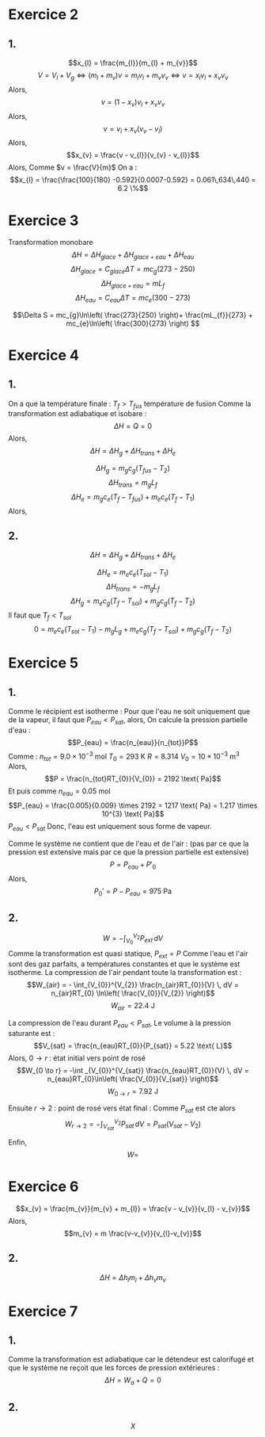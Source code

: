 # Exercice 2
## 1.
$$x_{l} = \frac{m_{l}}{m_{l} + m_{v}}$$
$$V = V_{l} + V_{g} \Leftrightarrow (m_{l} + m_{v})v = m_{l}v_{l} + m_{v}v_{v} \Leftrightarrow v = x_{l}v_{l} + x_{v}v_{v}$$
Alors, 
$$v = (1-x_{v})v_{l} + x_{v}v_{v}$$
Alors, 
$$v = v_{l} + x_{v}(v_{v}-v_{l})$$
Alors, 
$$x_{v} = \frac{v - v_{l}}{v_{v} - v_{l}}$$
Alors, 
Comme $v = \frac{V}{m}$ 
On a : 
$$x_{l} = \frac{\frac{100}{180} -0.592}{0.0007-0.592} = 0.061\,634\,440 = 6.2 \%$$

# Exercice 3
Transformation monobare
$$\Delta H = \Delta H_{glace} + \Delta H_{glace + eau} + \Delta H_{eau}$$
$$\Delta H_{glace} = C_{glace} \Delta T = mc_{g}(273-250) $$
$$\Delta H_{glace+eau} = mL_{f} $$
$$\Delta H_{eau} = C_{eau}\Delta T = mc_{e}(300-273) $$

$$\Delta S = mc_{g}\ln\left( \frac{273}{250} \right)+ \frac{mL_{f}}{273} + mc_{e}\ln\left( \frac{300}{273} \right) $$

# Exercice 4
## 1.
On a que la température finale : $T_{f} > T_{fus}$ température de fusion
Comme la transformation est adiabatique et isobare : 
$$\Delta H = Q = 0$$
Alors, 
$$
\Delta H = \Delta H_{g} + \Delta H_{trans} + \Delta H_{e}
$$

$$\Delta H_{g} = m_{g}c_{g}(T_{fus} - T_{2})$$
$$\Delta H_{trans} = m_{g}L_{f}$$
$$\Delta H_{e} = m_{g}c_{e}(T_{f} - T_{fus}) + m_{e}c_{e}(T_{f}-T_{1})$$
Alors, 

## 2.
$$
\Delta H = \Delta H_{g} + \Delta H_{trans} + \Delta H_{e}
$$

$$\Delta H_{e} = m_{e}c_{e}(T_{sol} - T_{1})$$
$$\Delta H_{trans} = -m_{g}L_{f}$$
$$\Delta H_{g} = m_{e}c_{g}(T_{f} - T_{sol}) + m_{g}c_{g}(T_{f}-T_{2})$$
Il faut que $T_{f} < T_{sol}$
$$0 = m_{e}c_{e}(T_{sol}-T_{1})-m_{g}L_{g} + m_{e}c_{g}(T_{f} - T_{sol}) + m_{g}c_{g}(T_{f}-T_{2})$$

# Exercice 5
## 1.
Comme le récipient est isotherme : 
Pour que l'eau ne soit uniquement que de la vapeur, il faut que $P_{eau} < P_{sat}$, alors, 
On calcule la pression partielle d'eau :
$$P_{eau} = \frac{n_{eau}}{n_{tot}}P$$
Comme :
$n_{tot} = 9.0 \times 10^{-3} \text{ mol}$
$T_{0} = 293 \text{ K}$
$R = 8.314$
$V_{0} = 10 \times 10^{-3} \text{ m}^{3}$
Alors, 
$$P = \frac{n_{tot}RT_{0}}{V_{0}} = 2192 \text{ Pa}$$
Et puis comme
$n_{eau} = 0.05 \text{ mol}$
$$P_{eau} = \frac{0.005}{0.009} \times 2192 = 1217 \text{ Pa} = 1.217 \times 10^{3} \text{ Pa}$$
$P_{eau} < P_{sat}$
Donc, l'eau est uniquement sous forme de vapeur. 

Comme le système ne contient que de l'eau et de l'air : 
(pas par ce que la pression est extensive mais par ce que la pression partielle est extensive)
$$P = P_{eau} + P'_{0}$$
Alors, 
$$P_{0}' = P - P_{eau} = 975 \text{ Pa}$$

## 2.
$$W = - \int _{V_{0}}^{V_{2}} P_{ext} \, dV $$
Comme la transformation est quasi statique, $P_{ext} = P$ 
Comme l'eau et l'air sont des gaz parfaits, a températures constantes et que le système est isotherme. 
La compression de l'air pendant toute la transformation est :
$$W_{air} = - \int_{V_{0}}^{V_{2}} \frac{n_{air}RT_{0}}{V} \, dV = n_{air}RT_{0} \ln\left( \frac{V_{0}}{V_{2}} \right)$$
$$W_{air} = 22.4 \text{ J}$$

La compression de l'eau durant $P_{eau} < P_{sat}$, 
Le volume à la pression saturante est : 
$$V_{sat} = \frac{n_{eau}RT_{0}}{P_{sat}} = 5.22 \text{ L}$$
Alors, 
$0 \to r$ : état initial vers point de rosé
$$W_{0 \to r} = -\int _{V_{0}}^{V_{sat}} \frac{n_{eau}RT_{0}}{V} \, dV = n_{eau}RT_{0}\ln\left( \frac{V_{0}}{V_{sat}} \right)$$
$$W_{0 \to r} = 7.92 \text{ J}$$

Ensuite
$r \to 2$ : point de rosé vers état final :
Comme $P_{sat}$ est cte alors
$$W_{r \to 2} = - \int _{V_{sat}}^{V_{2}} P_{sat} \, dV = P_{sat}(V_{sat}-V_{2})$$

Enfin, 
$$W = $$

# Exercice 6
$$x_{v} = \frac{m_{v}}{m_{v} + m_{l}} = \frac{v - v_{v}}{v_{l} - v_{v}}$$
Alors, 
$$m_{v} = m \frac{v-v_{v}}{v_{l}-v_{v}}$$

## 2.
$$\Delta H = \Delta h_{l}m_{l} + \Delta h_{v}m_{v}$$

# Exercice 7
## 1.
Comme la transformation est adiabatique car le détendeur est calorifugé et que le système ne reçoit que les forces de pression extérieures :
$$\Delta H = W_{a} + Q = 0$$
## 2.
$$X $$